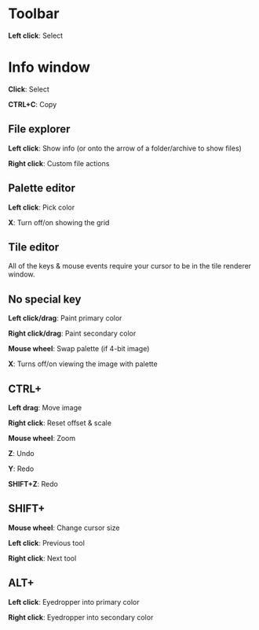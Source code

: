 # Toolbar

**Left click**: Select



# Info window

**Click**: Select

**CTRL+C**: Copy



## File explorer

**Left click**: Show info (or onto the arrow of a folder/archive to show files)

**Right click**: Custom file actions



## Palette editor

**Left click**: Pick color

**X**: Turn off/on showing the grid



## Tile editor

All of the keys & mouse events require your cursor to be in the tile renderer window.

## No special key

**Left click/drag**: Paint primary color

**Right click/drag**: Paint secondary color

**Mouse wheel**: Swap palette (if 4-bit image)

**X**: Turns off/on viewing the image with palette

## CTRL+

**Left drag**: Move image

**Right click**: Reset offset & scale

**Mouse wheel**: Zoom

**Z**: Undo

**Y**: Redo

**SHIFT+Z**: Redo

## SHIFT+

**Mouse wheel**: Change cursor size

**Left click**: Previous tool

**Right click**: Next tool

## ALT+

**Left click**: Eyedropper into primary color

**Right click**: Eyedropper into secondary color
